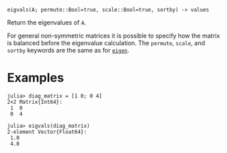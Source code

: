 ```
eigvals(A; permute::Bool=true, scale::Bool=true, sortby) -> values
```

Return the eigenvalues of `A`.

For general non-symmetric matrices it is possible to specify how the matrix is balanced before the eigenvalue calculation. The `permute`, `scale`, and `sortby` keywords are the same as for [`eigen`](@ref).

# Examples

```jldoctest
julia> diag_matrix = [1 0; 0 4]
2×2 Matrix{Int64}:
 1  0
 0  4

julia> eigvals(diag_matrix)
2-element Vector{Float64}:
 1.0
 4.0
```
